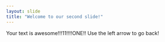 ```yaml
---
layout: slide
title: "Welcome to our second slide!"
---
```

Your text is awesome!!!11!!!!ONE!!
Use the left arrow to go back!

